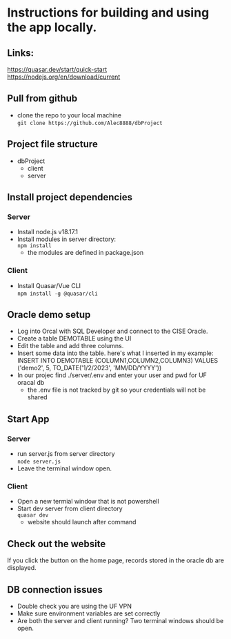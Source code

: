 # Instructions for building and using the app locally. 

## Links:
https://quasar.dev/start/quick-start  
https://nodejs.org/en/download/current
## Pull from github 
- clone the repo to your local machine  
``` git clone https://github.com/Alec8888/dbProject ```
## Project file structure
- dbProject
  - client
  - server
## Install project dependencies
### Server
- Install node.js v18.17.1
- Install modules in server directory:  
  ``` npm install ```
    - the modules are defined in package.json
### Client
- Install Quasar/Vue CLI  
  ``` npm install -g @quasar/cli ```
## Oracle demo setup
- Log into Orcal with SQL Developer and connect to the CISE Oracle.
- Create a table DEMOTABLE using the UI
- Edit the table and add three columns.
- Insert some data into the table.
here's what I inserted in my example:
INSERT INTO DEMOTABLE (COLUMN1,COLUMN2,COLUMN3) 
VALUES ('demo2', 5, TO_DATE('1/2/2023', 'MM/DD/YYYY'))
- In our projec find ./server/.env and enter your user and pwd for UF oracal db
  - the .env file is not tracked by git so your credentials will not be shared
## Start App
### Server
- run server.js from server directory  
  ``` node server.js ```
- Leave the terminal window open.
### Client
- Open a new termial window that is not powershell
- Start dev server from client directory  
  ``` quasar dev ```
  - website should launch after command
## Check out the website
If you click the button on the home page, records stored in the oracle db are displayed.
## DB connection issues
- Double check you are using the UF VPN
- Make sure environment variables are set correctly
- Are both the server and client running? Two terminal windows should be open.

